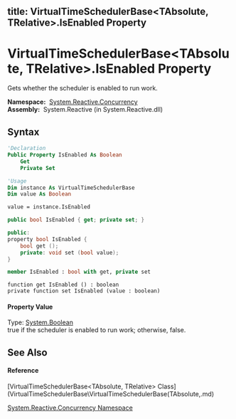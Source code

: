 title: VirtualTimeSchedulerBase<TAbsolute, TRelative>.IsEnabled Property
---
# VirtualTimeSchedulerBase\<TAbsolute, TRelative\>.IsEnabled Property

Gets whether the scheduler is enabled to run work.

**Namespace:**  [System.Reactive.Concurrency](System.Reactive.Concurrency\System.Reactive.Concurrency.md)  
**Assembly:**  System.Reactive (in System.Reactive.dll)

## Syntax

```vb
'Declaration
Public Property IsEnabled As Boolean
    Get
    Private Set
```

```vb
'Usage
Dim instance As VirtualTimeSchedulerBase
Dim value As Boolean

value = instance.IsEnabled
```

```csharp
public bool IsEnabled { get; private set; }
```

```c++
public:
property bool IsEnabled {
    bool get ();
    private: void set (bool value);
}
```

```fsharp
member IsEnabled : bool with get, private set
```

```jscript
function get IsEnabled () : boolean
private function set IsEnabled (value : boolean)
```

#### Property Value

Type: [System.Boolean](https://msdn.microsoft.com/en-us/library/a28wyd50)  
true if the scheduler is enabled to run work; otherwise, false.

## See Also

#### Reference

[VirtualTimeSchedulerBase\<TAbsolute, TRelative\> Class](VirtualTimeSchedulerBase\VirtualTimeSchedulerBase(TAbsolute,.md)

[System.Reactive.Concurrency Namespace](System.Reactive.Concurrency\System.Reactive.Concurrency.md)





